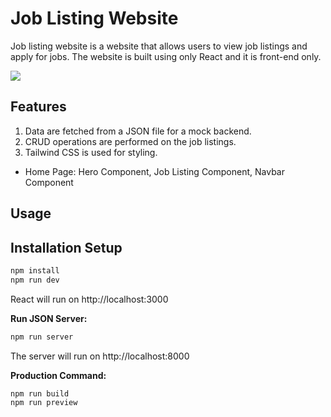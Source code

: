 # Job Listing Website

Job listing website is a website that allows users to view job listings and apply for jobs. The website is built using only React and it is front-end only.

<img src="public/screen.png" />

## Features

1. Data are fetched from a JSON file for a mock backend.
2. CRUD operations are performed on the job listings.
3. Tailwind CSS is used for styling.

- Home Page: Hero Component, Job Listing Component, Navbar Component

## Usage

## Installation Setup

```bash
npm install
npm run dev
```
React will run on http://localhost:3000


**Run JSON Server:**
```bash
npm run server
```
The server will run on http://localhost:8000

**Production Command:**
```bash
npm run build
npm run preview
```




